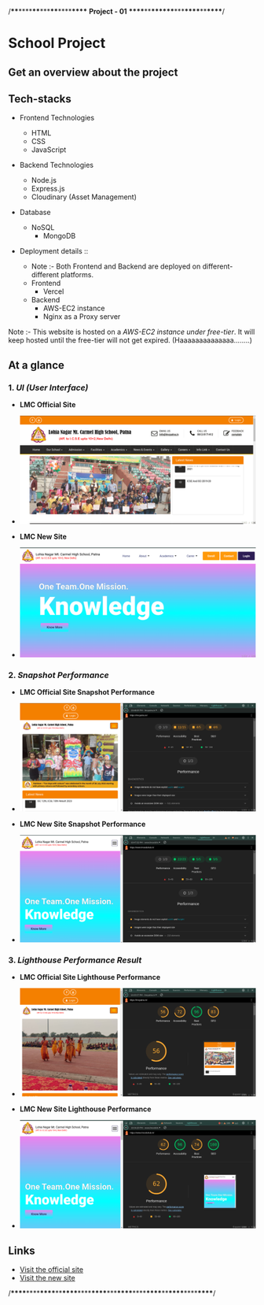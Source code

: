 /**\*\***\*\*\*\***\*\***\*\*\***\*\***\*\*\*\***\*\*****\*\*******
<strong>Project - 01</strong> **\*\*\*\***\*\***\*\*\*\*****\*\*******\*\*\***\*\*\*\***\*\***\*\*\*\***/

# School Project

## Get an overview about the project

## Tech-stacks

- Frontend Technologies

  - HTML
  - CSS
  - JavaScript

- Backend Technologies
  - Node.js
  - Express.js
  - Cloudinary (Asset Management)
- Database

  - NoSQL
    - MongoDB

- Deployment details ::
  - Note :- Both Frontend and Backend are deployed on different-different platforms.
  - Frontend
    - Vercel
  - Backend
    - AWS-EC2 instance
    - Nginx as a Proxy server

Note :- This website is hosted on a _AWS-EC2 instance under free-tier_. It will keep hosted until the free-tier will not get expired. (Haaaaaaaaaaaaaa........)

## At a glance

### 1. **_UI (User Interface)_**

- **LMC Official Site**
- ![LMC Official Site](./lmcOfficialSite.png)

- **LMC New Site**
- ![LMC New Site](./lmcNewSite.png)

### 2. **_Snapshot Performance_**

- **LMC Official Site Snapshot Performance**
- ![LMC Official Site Snapshot Performance](./officialSiteSnapshotPerformanceChartTwo.png)

- **LMC New Site Snapshot Performance**
- ![LMC New Site Snapshot Performance](./newSiteSnapshotPerformanceChartTwo.png)

### 3. **_Lighthouse Performance Result_**

- **LMC Official Site Lighthouse Performance**
- ![LMC Official Site Lighthouse Performance](./officialSiteLighthousePerformanceChartOne.png)

- **LMC New Site Lighthouse Performance**
- ![LMC New Site Lighthouse Performance](./newSiteLighthousePerformanceChartOne.png)

## Links

- <a href="https://lmcpatna.in/" target="_blank">Visit the official site</a>
- <a href="https://www.lmceduhub.in/" target="_blank">Visit the new site</a>

/**\*\*\*\***\*\*\*\***\*\*\*\***\*\***\*\*\*\***\*\*\*\***\*\*\*\***\*\*\***\*\*\*\***\*\*\*\***\*\*\*\***\*\***\*\*\*\***\*\*\*\***\*\*\*\***/
